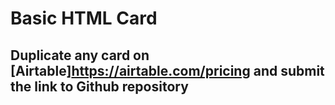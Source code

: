 # Basic HTML Card

## Duplicate any card on [Airtable]https://airtable.com/pricing and submit the link to Github repository
